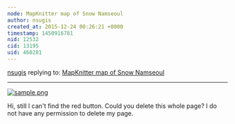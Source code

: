 ```yaml
---
node: MapKnitter map of Snow Namseoul
author: nsugis
created_at: 2015-12-24 00:26:21 +0000
timestamp: 1450916781
nid: 12532
cid: 13195
uid: 460281
---
```




[nsugis](../profile/nsugis) replying to: [MapKnitter map of Snow Namseoul](../notes/nsugis/12-18-2015/mapknitter-map-of-snow-namseoul)

----
[![sample.png](//i.publiclab.org/system/images/photos/000/013/453/medium/sample.png)](//i.publiclab.org/system/images/photos/000/013/453/original/sample.png)

Hi, still I can't find the red button. Could you delete this whole page? I do not have any permission to delete my page. 
 